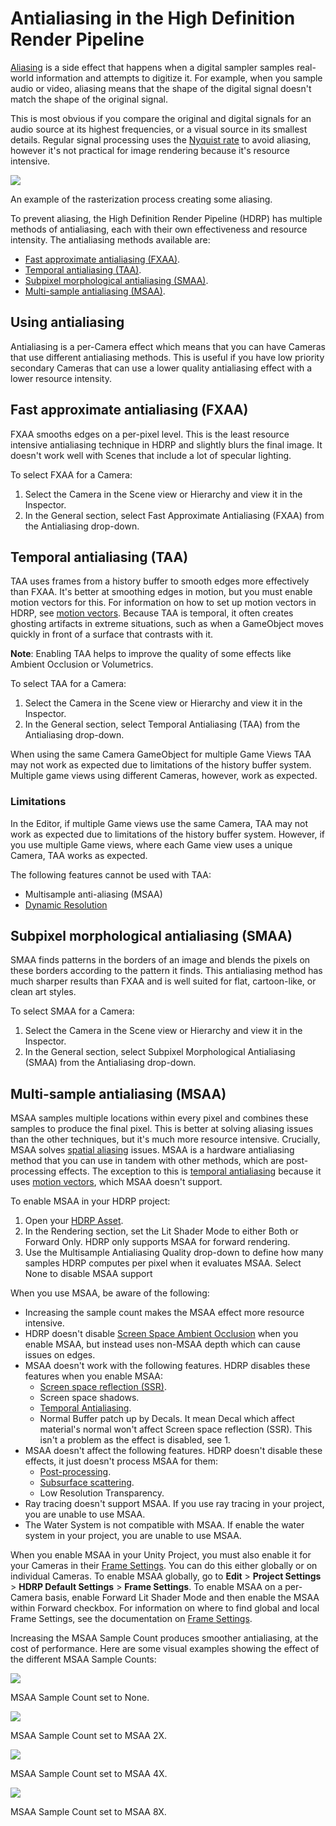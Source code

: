 # Antialiasing in the High Definition Render Pipeline

[Aliasing](Glossary.md#Aliasing) is a side effect that happens when a digital sampler samples real-world information and attempts to digitize it. For example, when you sample audio or video, aliasing means that the shape of the digital signal doesn't match the shape of the original signal.

This is most obvious if you compare the original and digital signals for an audio source at its highest frequencies, or a visual source in its smallest details. Regular signal processing uses the [Nyquist rate](Glossary.md#NyquistRate) to avoid aliasing, however it's not practical for image rendering because it's resource intensive.

![](Images/MSAA1.png)

An example of the rasterization process creating some aliasing.

To prevent aliasing, the High Definition Render Pipeline (HDRP) has multiple methods of antialiasing, each with their own effectiveness and resource intensity. The antialiasing methods available are:

- [Fast approximate antialiasing (FXAA)](#FXAA).
- [Temporal antialiasing (TAA)](#TAA).
- [Subpixel morphological antialiasing (SMAA)](#SMAA).
- [Multi-sample antialiasing (MSAA)](#MSAA).

## Using antialiasing

Antialiasing is a per-Camera effect which means that you can have Cameras that use different antialiasing methods. This is useful if you have low priority secondary Cameras that can use a lower quality antialiasing effect with a lower resource intensity.

<a name="FXAA"></a>

## Fast approximate antialiasing (FXAA)

FXAA smooths edges on a per-pixel level. This is the least resource intensive antialiasing technique in HDRP and slightly blurs the final image. It doesn't work well with Scenes that include a lot of specular lighting.

To select FXAA for a Camera:

1. Select the Camera in the Scene view or Hierarchy and view it in the Inspector.
2. In the General section, select Fast Approximate Antialiasing (FXAA) from the Antialiasing drop-down.

<a name="TAA"></a>

## Temporal antialiasing (TAA)

TAA uses frames from a history buffer to smooth edges more effectively than FXAA. It's better at smoothing edges in motion, but you must enable motion vectors for this. For information on how to set up motion vectors in HDRP, see [motion vectors](Motion-Vectors.md). Because TAA is temporal, it often creates ghosting artifacts in extreme situations, such as when a GameObject moves quickly in front of a surface that contrasts with it.

**Note**: Enabling TAA helps to improve the quality of some effects like Ambient Occlusion or Volumetrics.

To select TAA for a Camera:

1. Select the Camera in the Scene view or Hierarchy and view it in the Inspector.
2. In the General section, select Temporal Antialiasing (TAA) from the Antialiasing drop-down.

When using the same Camera GameObject for multiple Game Views TAA may not work as expected due to limitations of the history buffer system. Multiple game views using different Cameras, however, work as expected.

### Limitations
In the Editor, if multiple Game views use the same Camera, TAA may not work as expected due to limitations of the history buffer system. However, if you use multiple Game views, where each Game view uses a unique Camera, TAA works as expected.

The following features cannot be used with TAA:

- Multisample anti-aliasing (MSAA)
- [Dynamic Resolution](Dynamic-Resolution.md)

<a name="SMAA"></a>

## Subpixel morphological antialiasing (SMAA)

SMAA finds patterns in the borders of an image and blends the pixels on these borders according to the pattern it finds. This antialiasing method has much sharper results than FXAA and is well suited for flat, cartoon-like, or clean art styles.

To select SMAA for a Camera:

1. Select the Camera in the Scene view or Hierarchy and view it in the Inspector.
2. In the General section, select Subpixel Morphological Antialiasing (SMAA) from the Antialiasing drop-down.

<a name="MSAA"></a>

## Multi-sample antialiasing (MSAA)

MSAA samples multiple locations within every pixel and combines these samples to produce the final pixel. This is better at solving aliasing issues than the other techniques, but it's much more resource intensive. Crucially, MSAA solves [spatial aliasing](Glossary.md#SpatialAliasing) issues. MSAA is a hardware antialiasing method that you can use in tandem with other methods, which are post-processing effects. The exception to this is [temporal antialiasing](#TAA) because it uses [motion vectors](Motion-Vectors.md), which MSAA doesn't support.

To enable MSAA in your HDRP project:

1. Open your [HDRP Asset](HDRP-Asset.md).
2. In the Rendering section, set the Lit Shader Mode to either Both or Forward Only. HDRP only supports MSAA for forward rendering.
3. Use the Multisample Antialiasing Quality drop-down to define how many samples HDRP computes per pixel when it evaluates MSAA. Select None to disable MSAA support

When you use MSAA, be aware of the following:

* Increasing the sample count makes the MSAA effect more resource intensive.
* HDRP doesn't disable [Screen Space Ambient Occlusion](Override-Ambient-Occlusion.md) when you enable MSAA, but instead uses non-MSAA depth which can cause issues on edges.
* MSAA doesn't work with the following features. HDRP disables these features when you enable MSAA:
  * [Screen space reflection (SSR)](Override-Screen-Space-Reflection.md).
  * Screen space shadows.
  * [Temporal Antialiasing](#TAA).
  * Normal Buffer patch up by Decals. It mean Decal which affect material's normal won't affect Screen space reflection (SSR). This isn't a problem as the effect is disabled, see 1.
* MSAA doesn't affect the following features. HDRP doesn't disable these effects, it just doesn't process MSAA for them:
  * [Post-processing](Post-Processing-Main.md).
  * [Subsurface scattering](Subsurface-Scattering.md).
  * Low Resolution Transparency.
* Ray tracing doesn't support MSAA. If you use ray tracing in your project, you are unable to use MSAA.
* The Water System is not compatible with MSAA. If enable the water system in your project, you are unable to use MSAA.

When you enable MSAA in your Unity Project, you must also enable it for your Cameras in their [Frame Settings](Frame-Settings.md). You can do this either globally or on individual Cameras. To enable MSAA globally, go to **Edit** > **Project Settings** > **HDRP Default Settings** > **Frame Settings**. To enable MSAA on a per-Camera basis, enable Forward Lit Shader Mode and then enable the MSAA within Forward checkbox. For information on where to find global and local Frame Settings, see the documentation on [Frame Settings](Frame-Settings.md).

Increasing the MSAA Sample Count produces smoother antialiasing, at the cost of performance. Here are some visual examples showing the effect of the different MSAA Sample Counts:

![](Images/MSAA3.png)

MSAA Sample Count set to None.

![](Images/MSAA4.png)

MSAA Sample Count set to MSAA 2X.

![](Images/MSAA5.png)

MSAA Sample Count set to MSAA 4X.

![](Images/MSAA6.png)

MSAA Sample Count set to MSAA 8X.
